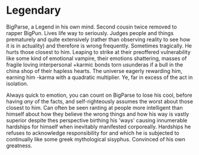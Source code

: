 # Legendary
BigParse, a Legend in his own mind. Second cousin twice removed to rapper BigPun. Lives life way to seriously. Judges people and things prematurely and quite extensively (rather than observing reality to see how it is in actuality) and therefore is wrong frequently. Sometimes tragically. He hurts those closest to him. Leaping to strike at their preoffered vulnerability like some kind of emotional vampire, their emotions shattering, masses of fragile loving interpersonal +karmic bonds torn usunderas if a bull in the china shop of their hapless hearts. The universe eagerly rewarding him, earning him -karma with a quadratic multiplier. Ye, far in excess of the act in isolation. 


Always quick to emotion, you can count on BigParse to lose his cool, before having _any_ of the facts, and self-righteously assumes the worst about those closest to him.  Can often be seen ranting at people more intelligent than himself about how they believe the wrong things and how his way is vastly superior despite thes perspective birthing his 'ways' causing innumerable hardships for himself when inevitably manifested corporeally. Hardships he refuses to acknowledge responsibility for and which he is subjected to continually like some greek mythological sisyphus. Convinced of his own greatness.

